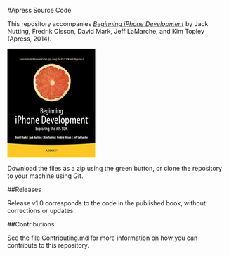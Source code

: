 #Apress Source Code

This repository accompanies [*Beginning iPhone Development*](http://www.apress.com/9781484202005) by Jack Nutting, Fredrik Olsson, David Mark, Jeff LaMarche, and Kim Topley (Apress, 2014).

![Cover image](9781484202005.jpg)

Download the files as a zip using the green button, or clone the repository to your machine using Git.

##Releases

Release v1.0 corresponds to the code in the published book, without corrections or updates.

##Contributions

See the file Contributing.md for more information on how you can contribute to this repository.
